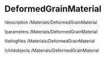 <!-- MOOSE Documentation Stub: Remove this when content is added. -->

# DeformedGrainMaterial
!description /Materials/DeformedGrainMaterial

!parameters /Materials/DeformedGrainMaterial

!listingfiles /Materials/DeformedGrainMaterial

!childobjects /Materials/DeformedGrainMaterial

